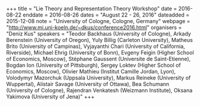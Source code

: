 +++
title = "Lie Theory and Representation Theory Workshop"
date = 2016-08-22
enddate = 2016-08-26
dates = "August 22 - 26, 2016"
dateadded = 2015-12-08
note = "University of Cologne, Cologne, Germany"
webpage = "http://www.mi.uni-koeln.de/~dkus/conference2016.html"
organisers = "Deniz Kus"
speakers = "Teodor Backhaus (University of Cologne), Arkady Berenstein (University of Oregon), Yuly Billig (Carleton University), Matheus Brito (University of Campinas), Vyjayanthi Chari (University of California, Riverside), Michael Ehrig (University of Bonn), Evgeny Feigin (Higher School of Economics, Moscow), Stéphane Gaussent (Universite de Saint-Etienne), Bogdan Ion (University of Pittsburgh), Sergey Loktev (Higher School of Economics, Moscow), Olivier Mathieu (Institut Camille Jordan, Lyon), Volodymyr Mazorchuk (Uppsala University), Markus Reineke (University of Wuppertal), Alistair Savage (University of Ottawa), Bea Schumann (University of Cologne), Rajendran Venkatesh (Weizmann Institute), Oksana Yakimova (University of Jena)"
+++
